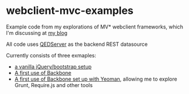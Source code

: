webclient-mvc-examples
======================

Example code from my explorations of MV* webclient frameworks, which I'm discussing at [my blog](http://jamesgdriscoll.wordpress.com)

All code uses [QEDServer](http://qedserver.napcs.com) as the backend REST datasource

Currently consists of three exmaples:

* [a vanilla jQuery/bootstrap setup](https://github.com/netdance/webclient-mvc-examples/tree/master/vanilla-jQuery-MVC-sample)
* [A first use of Backbone](https://github.com/netdance/webclient-mvc-examples/tree/master/backbone-first-cut)
* [A first use of Backbone set up with Yeoman](https://github.com/netdance/webclient-mvc-examples/tree/master/backbone-yeoman), allowing me to explore Grunt, Require.js and other tools
